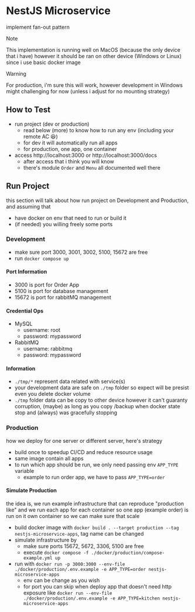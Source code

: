 # NestJS Microservice

implement fan-out pattern

>[!NOTE]
>This implementation is running well on MacOS (because the only device that i have) however it should be ran on other device (Windows or Linux) since i use basic docker image

>[!WARNING]
>For production, i'm sure this will work, however development in Windows might challenging for now (unless i adjust for no mounting strategy)

## How to Test

- run project (dev or production)
  - read below (more) to know how to run any env (including your remote AC 😆)
  - for dev it will automatically run all apps
  - for production, one app, one container
- access http://localhost:3000 or http://localhost:3000/docs
  - after access that i think you will know
  - there's module `Order` and `Menu` all documented well there

## Run Project

this section will talk about how run project on Development and Production, and assuming that

- have docker on env that need to run or build it
- (if needed) you willing freely some ports

### Development

- make sure port 3000, 3001, 3002, 5100, 15672 are free
- run `docker compose up`

#### Port Information

- 3000 is port for Order App
- 5100 is port for database management
- 15672 is port for rabbitMQ management

#### Credential Ops

- MySQL
  - username: root
  - password: mypassword
- RabbitMQ
  - username: rabbitmq
  - password: mypassword

#### Information

- `./tmp/*` represent data related with service(s)
- your development data are safe on `./tmp` folder so expect will be presist even you delete docker volume
- `./tmp` folder data can be copy to other device however it can't guaranty corruption, (maybe) as long as you copy /backup when docker state stop and (always) was gracefully stopping
  
### Production

how we deploy for one server or different server, here's strategy

- build once to speedup CI/CD and reduce resource usage
- same image contain all apps
- to run which app should be run, we only need passing env `APP_TYPE` variable
  - example to run order app, we have to pass `APP_TYPE=order`

#### Simulate Production

the idea is, we run example infrastructure that can reproduce "production like" and we run each app for each container so one app (example order) is run on it own container so we can make sure that scale

- build docker image with `docker build . --target production --tag nestjs-microservice-apps`, tag name can be changed
- simulate infrastructure by 
  - make sure ports 15672, 5672, 3306, 5100 are free
  - execute `docker compose -f ./docker/production/compose-example.yml up`
- run with `docker run -p 3000:3000 --env-file ./docker/production/.env.example -e APP_TYPE=order nestjs-microservice-apps` 
  - env can be change as you wish
  - for port you can skip when deploy app that doesn't need http exposure like `docker run --env-file ./docker/production/.env.example -e APP_TYPE=kitchen nestjs-microservice-apps`
